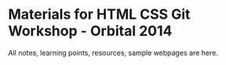 Materials for HTML CSS Git Workshop - Orbital 2014
==================================================

All notes, learning points, resources, sample webpages are here.
